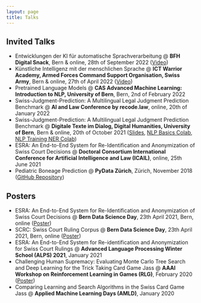 ```yaml
---
layout: page
title: Talks
---
```


## Invited Talks

* Entwicklungen der KI für automatische Sprachverarbeitung @ **BFH Digital Snack**, Bern & online, 28th of September 2022 ([Video](https://www.youtube.com/watch?v=84Ha_b68hco&t=15s))
* Künstliche Intelligenz mit der menschlichen Sprache @ **ICT Warrior Academy, Armed Forces Command Support Organisation, Swiss Army**, Bern & online, 27th of April 2022 ([Video](https://vimeo.com/709376529/35b7d627ca))
* Pretrained Language Models @ **CAS Advanced Machine Learning: Introduction to NLP, University of Bern**, Bern, 2nd of February 2022
* Swiss-Judgment-Prediction: A Multilingual Legal Judgment Prediction Benchmark @ **AI and Law Conference by recode.law**, online, 20th of January 2022
* Swiss-Judgment-Prediction: A Multilingual Legal Judgment Prediction Benchmark @ **Digitale Texte im Dialog, Digital Humanities, University of Bern**, Bern & online, 20th of October 2021 ([Slides](https://docs.google.com/presentation/d/1Q2Dy8MQk0j4_hOFOTL3fN8WbCD8WCtGH2j8D-Sf_ubc/edit?usp=sharing), [NLP Basics Colab](https://colab.research.google.com/drive/1mH87XpAV01Jgan5meg8aus6WL0XL64Zw?usp=sharing), [NLP Training NER Colab](https://colab.research.google.com/drive/1fQ-vghTxWfN9MG4tr2qcu_yVN5lX3XO5?usp=sharing))
* ESRA: An End-to-End System for Re-Identification and Anonymization of Swiss Court Decisions @ **Doctoral Consortium International Conference for Artificial Intelligence and Law (ICAIL)**, online, 25th June 2021
* Pediatric Boneage Prediction @ **PyData Zürich**, Zürich, November 2018 ([GitHub Repository](https://github.com/lukaszbinden/pediatric-bone-age-prediction))

## Posters

* ESRA: An End-to-End System for Re-Identification and Anonymization of Swiss Court Decisions @ **Bern Data Science Day**, 23th April 2021, Bern, online ([Poster](https://zenodo.org/record/4749467))
* SCRC: Swiss Court Ruling Corpus @ **Bern Data Science Day**, 23th April 2021, Bern, online ([Poster](https://zenodo.org/record/4749485))
* ESRA: An End-to-End System for Re-identification and Anonymization for Swiss Court Rulings @ **Advanced Language Processing Winter School (ALPS) 2021**, January 2021
* Challenging Human Supremacy: Evaluating Monte Carlo Tree Search and Deep Learning for the Trick Taking Card Game Jass @ **AAAI Workshop on Reinforcement Learning in Games (RLG)**, February 2020 ([Poster](https://zenodo.org/record/5769551))
* Comparing Learning and Search Algorithms in the Swiss Card Game Jass @ **Applied Machine Learning Days (AMLD)**, January 2020
